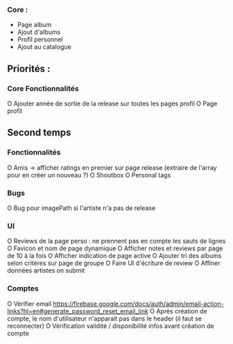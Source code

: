 ### Core :
- Page album
- Ajout d'albums
- Profil personnel
- Ajout au catalogue

## Priorités :

### Core Fonctionnalités
O Ajouter année de sortie de la release sur toutes les pages profil
O Page profil

## Second temps
### Fonctionnalités
O Amis -> afficher ratings en premier sur page release (extraire de l'array pour en créer un nouveau ?)
O Shoutbox
O Personal tags



### Bugs
O Bug pour imagePath si l'artiste n'a pas de release

### UI
O Reviews de la page perso : ne prennent pas en compte les sauts de lignes
O Favicon et nom de page dynamique
O Afficher notes et reviews par page de 10 à la fois
O Afficher indication de page active
O Ajouter tri des albums selon critères sur page de groupe
O Faire UI d'écriture de review
O Affiner données artistes on submit


### Comptes
O Vérifier email https://firebase.google.com/docs/auth/admin/email-action-links?hl=en#generate_password_reset_email_link
O Après création de compte, le nom d'utilisateur n'apparait pas dans le header (il faut se reconnecter)
O Vérification validité / disponibilité infos avant création de compte
